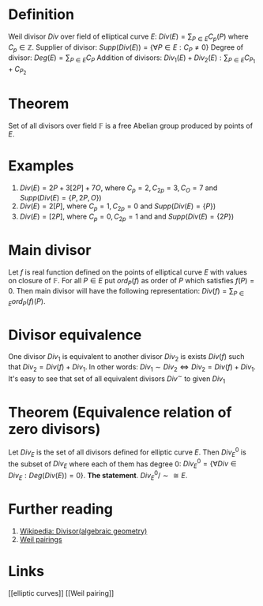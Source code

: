 # Definition
Weil divisor $Div$ over field of elliptical curve $E$: $Div(E) = \sum_{P \in E} C_{p}(P)$ where $C_{p} \in \mathbb Z$.
Supplier of divisor: $Supp(Div(E)) = \{ \forall P \in E: C_{P} \neq 0 \}$
Degree of divisor: $Deg(E) = \sum_{P \in E} C_{P}$
Addition of divisors: $Div_{1}(E) + Div_{2}(E): \sum_{P \in E} C_{P_{1}} + C_{P_{2}}$
# Theorem
Set of all divisors over field $\mathbb F$ is a free Abelian group produced by points of $E$.
# Examples
1. $Div(E) = 2P + 3[2P] + 7O$, where $C_{p} = 2, C_{2p} = 3, C_{O} = 7$ and $Supp(Div(E) = \{ P, 2P, O \})$
2. $Div(E) = 2[P]$, where $C_p = 1, C_{2p} = 0$ and $Supp(Div(E) = \{ P \})$
3. $Div(E) = [2P]$, where $C_p = 0, C_{2p} = 1$ and and $Supp(Div(E) = \{ 2P \})$
# Main divisor
Let $f$ is real function defined on the points of elliptical curve $E$ with values on closure of $\mathbb F$.
For all $P \in E$ put $ord_{P}(f)$ as order of $P$ which satisfies $f(P) = 0$.
Then main divisor will have the following representation: $Div(f) = \sum_{P \in E} ord_{P}(f)(P)$.
# Divisor equivalence
One divisor $Div_1$ is equivalent to another divisor $Div_2$  is exists $Div(f)$ such that $Div_{2} = Div(f) + Div_1$. In other words: $Div_{1} \sim Div_2 \Longleftrightarrow Div_2 = Div(f) + Div_1$.
It's easy to see that set of all equivalent divisors $Div^{\sim}$ to given $Div_1$ 
# Theorem (Equivalence relation of zero divisors)
Let $Div_{E}$ is the set of all divisors defined for elliptic curve $E$. Then $Div_{E}^{0}$ is the subset of $Div_{E}$ where each of them has degree 0: $Div^0_{E} = \{ \forall Div \in Div_{E} : Deg(Div(E)) = 0 \}$. 
**The statement**. $Div^{0}_{E}/{\sim} \cong E$. 
# Further reading
1. [Wikipedia: Divisor(algebraic geometry)](https://en.wikipedia.org/wiki/Divisor_(algebraic_geometry))
2. [Weil pairings](https://www.youtube.com/watch?v=qFGFT41GXVw&list=PLhCN8H4P5Lvh9YH6Yv8X4w8Y-WIUYOqgp&index=20)
# Links
[[elliptic curves]]
[[Weil pairing]]